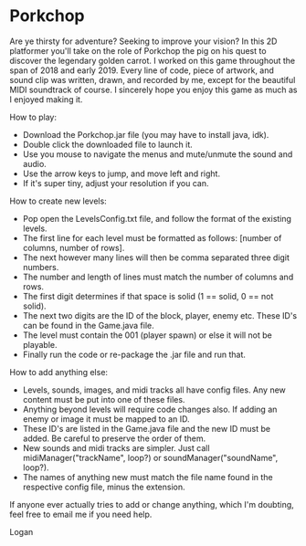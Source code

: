 # Porkchop
Are ye thirsty for adventure? Seeking to improve your vision? In this 2D platformer you'll take on the role of Porkchop the pig on his quest to discover the legendary golden carrot. I worked on this game throughout the span of 2018 and early 2019. Every line of code, piece of artwork, and sound clip was written, drawn, and recorded by me, except for the beautiful MIDI soundtrack of course. I sincerely hope you enjoy this game as much as I enjoyed making it. 

How to play:
- Download the Porkchop.jar file (you may have to install java, idk).
- Double click the downloaded file to launch it.
- Use you mouse to navigate the menus and mute/unmute the sound and audio.
- Use the arrow keys to jump, and move left and right.
- If it's super tiny, adjust your resolution if you can.

How to create new levels:
- Pop open the LevelsConfig.txt file, and follow the format of the existing levels.
- The first line for each level must be formatted as follows: [number of columns, number of rows].
- The next however many lines will then be comma separated three digit numbers.
- The number and length of lines must match the number of columns and rows.
- The first digit determines if that space is solid (1 == solid, 0 == not solid).
- The next two digits are the ID of the block, player, enemy etc. These ID's can be found in the Game.java file.
- The level must contain the 001 (player spawn) or else it will not be playable.
- Finally run the code or re-package the .jar file and run that.

How to add anything else:
- Levels, sounds, images, and midi tracks all have config files. Any new content must be put into one of these files.
- Anything beyond levels will require code changes also. If adding an enemy or image it must be mapped to an ID.
- These ID's are listed in the Game.java file and the new ID must be added. Be careful to preserve the order of them.
- New sounds and midi tracks are simpler. Just call midiManager("trackName", loop?) or soundManager("soundName", loop?).
- The names of anything new must match the file name found in the respective config file, minus the extension.

If anyone ever actually tries to add or change anything, which I'm doubting, feel free to email me if you need help.

Logan
